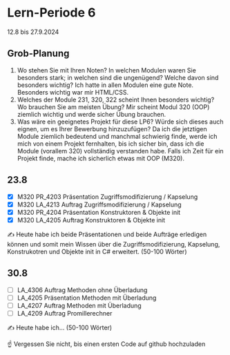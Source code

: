 # Lern-Periode 6

12.8 bis 27.9.2024

## Grob-Planung

1. Wo stehen Sie mit Ihren Noten? In welchen Modulen waren Sie besonders stark; in welchen sind die ungenügend? Welche davon sind besonders wichtig?
   Ich hatte in allen Modulen eine gute Note. Besonders wichtig war mir HTML/CSS.
2. Welches der Module 231, 320, 322 scheint Ihnen besonders wichtig? Wo brauchen Sie am meisten Übung?
   Mir scheint Modul 320 (OOP) ziemlich wichtig und werde sicher Übung brauchen.
3. Was wäre ein geeignetes Projekt für diese LP6? Würde sich dieses auch eignen, um es Ihrer Bewerbung hinzuzufügen?
   Da ich die jetztigen Module ziemlich bedeutend und manchmal schwierig finde, werde ich mich von einem Projekt fernhalten, bis ich sicher bin, dass ich die Module (vorallem 320) vollständig verstanden habe. Falls ich Zeit für ein Projekt finde, mache ich sicherlich etwas mit OOP (M320).

## 23.8

- [x] M320 PR_4203 Präsentation Zugriffsmodifizierung / Kapselung
- [x] M320 LA_4213 Auftrag Zugriffsmodifizierung / Kapselung
- [x] M320 PR_4204 Präsentation Konstruktoren & Objekte init
- [x] M320 LA_4205 Auftrag Konstruktoren & Objekte init

✍️ Heute habe ich beide Präsentationen und beide Aufträge erledigen können und somit mein Wissen über die Zugriffsmodifizierung, Kapselung, Konstrukotren und Objekte init in C# erweitert. (50-100 Wörter)

## 30.8

- [ ] LA_4306 Auftrag Methoden ohne Überladung
- [ ] LA_4205 Präsentation Methoden mit Überladung
- [ ] LA_4207 Auftrag Methoden mit Überladung
- [ ] LA_4209 Auftrag Promillerechner

✍️ Heute habe ich... (50-100 Wörter)

☝️ Vergessen Sie nicht, bis einen ersten Code auf github hochzuladen
